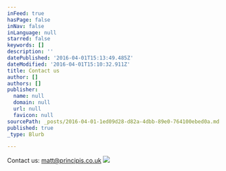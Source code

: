 ```yaml
---
inFeed: true
hasPage: false
inNav: false
inLanguage: null
starred: false
keywords: []
description: ''
datePublished: '2016-04-01T15:13:49.485Z'
dateModified: '2016-04-01T15:10:32.911Z'
title: Contact us
author: []
authors: []
publisher:
  name: null
  domain: null
  url: null
  favicon: null
sourcePath: _posts/2016-04-01-1ed09d28-d82a-4dbb-89e0-764100ebed0a.md
published: true
_type: Blurb

---
```

Contact us: matt@principis.co.uk
![](https://the-grid-user-content.s3-us-west-2.amazonaws.com/a1082ef6-341b-4179-a92e-b251b520167b.jpg)
